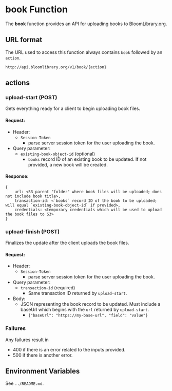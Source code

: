 # book Function

The **book** function provides an API for uploading books to BloomLibrary.org.

## URL format

The URL used to access this function always contains `book` followed by an `action`.

`http://api.bloomlibrary.org/v1/book/{action}`

## actions

### upload-start (POST)

Gets everything ready for a client to begin uploading book files.

#### Request:

- Header:
  - `Session-Token`
    - parse server session token for the user uploading the book.
- Query parameter:
  - `existing-book-object-id` (optional)
    - `books` record ID of an existing book to be updated. If not provided, a new book will be created.

#### Response:

```
{
    url: <S3 parent "folder" where book files will be uploaded; does not include book title>,
    transaction-id: <`books` record ID of the book to be uploaded; will equal `existing-book-object-id` if provided>,
    credentials: <temporary credentials which will be used to upload the book files to S3>
}
```

### upload-finish (POST)

Finalizes the update after the client uploads the book files.

#### Request:

- Header:
  - `Session-Token`
    - parse server session token for the user uploading the book.
- Query parameter:
  - `transaction-id` (required)
    - Same transaction ID returned by `upload-start`.
- Body:
  - JSON representing the book record to be updated. Must include a baseUrl which begins with the `url` returned by `upload-start`.
    - `{"baseUrl": "https://my-base-url", "field": "value"}`

### Failures

Any failures result in

- 400 if there is an error related to the inputs provided.
- 500 if there is another error.

## Environment Variables

See `../README.md`.
